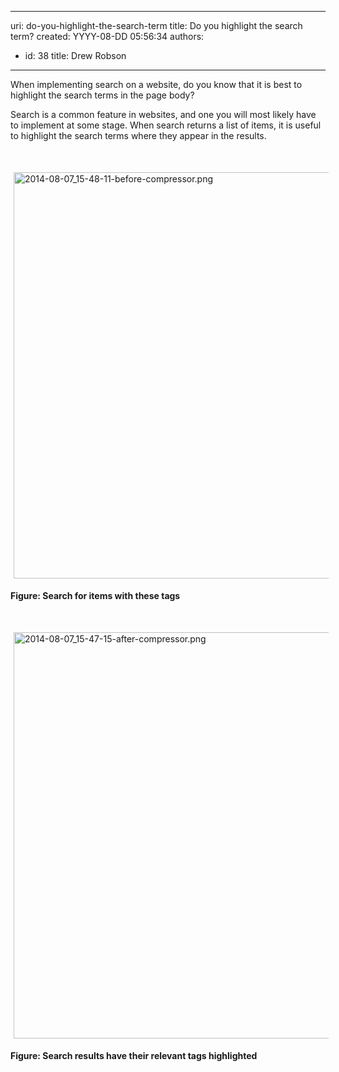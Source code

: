 

---
uri: do-you-highlight-the-search-term
title: Do you highlight the search term?
created: YYYY-08-DD 05:56:34
authors:
  - id: 38
    title: Drew Robson
---




<span class='intro'> <p>When implementing search on a website, do you know that it is best to highlight the search terms in the page body?</p> </span>

<p>​Search is a common feature in websites, and one you will most likely have to implement at some stage. When search returns a list of items, it is useful to highlight the search terms where they appear in the results.</p><p><br></p><p><img src="/PublishingImages/2014-08-07_15-48-11-before-compressor.png" alt="2014-08-07_15-48-11-before-compressor.png" style="margin&#58;5px;width&#58;650px;" /><br></p><p><strong>Figure&#58; Search for items with these tags</strong></p><p><br></p><p><img src="/PublishingImages/2014-08-07_15-47-15-after-compressor.png" alt="2014-08-07_15-47-15-after-compressor.png" style="margin&#58;5px;width&#58;650px;" /><br></p><p><strong>Figure&#58; Search results have their relevant tags highlighted</strong></p>


